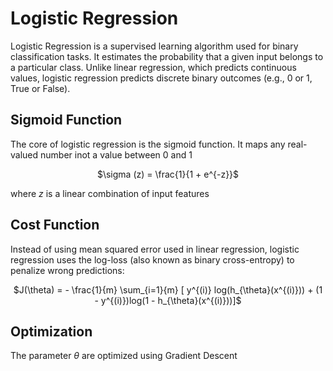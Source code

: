 # Logistic Regression

Logistic Regression is a supervised learning algorithm used for binary classification tasks. It estimates the probability that a given input belongs to a particular class. Unlike linear regression, which predicts continuous values, logistic regression predicts discrete binary outcomes (e.g., 0 or 1, True or False).

## Sigmoid Function

The core of logistic regression is the sigmoid function. It maps any real-valued number inot a value between 0 and 1

<p align="center">
$\sigma (z) = \frac{1}{1 + e^{-z}}$
</p>

where $z$ is a linear combination of input features

## Cost Function

Instead of using mean squared error used in linear regression, logistic regression uses the log-loss (also known as binary cross-entropy)  to penalize wrong predictions:

<p align="center">
$J(\theta) = - \frac{1}{m} \sum_{i=1}{m} [ y^{(i)} log(h_{\theta}(x^{(i)})) + (1 - y^{(i)})log(1 - h_{\theta}(x^{(i)}))]$
</p>

## Optimization
The parameter $\theta$ are optimized using Gradient Descent

